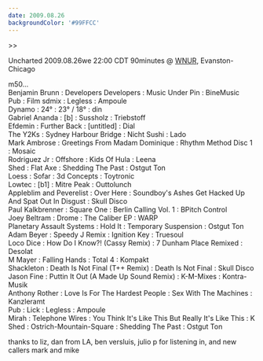 ```yaml
---
date: 2009.08.26
backgroundColor: '#99FFCC'
---
```


\>>


Uncharted 2009.08.26we 22:00 CDT 90minutes @ [WNUR](http://www.wnur.org/), Evanston-Chicago  

m50...  
Benjamin Brunn : Developers Developers : Music Under Pin : BineMusic  
Pub : Film sdmix : Legless : Ampoule  
Dynamo : 24° : 23° / 18° : din  
Gabriel Ananda : \[b\] : Sussholz : Triebstoff  
Efdemin : Further Back : \[untitled\] : Dial  
The Y2Ks : Sydney Harbour Bridge : Nicht Sushi : Lado  
Mark Ambrose : Greetings From Madam Dominique : Rhythm Method Disc 1 : Mosaic  
Rodriguez Jr : Offshore : Kids Of Hula : Leena  
Shed : Flat Axe : Shedding The Past : Ostgut Ton  
Loess : Sofar : 3d Concepts : Toytronic  
Lowtec : \[b1\] : Mitre Peak : Outtolunch  
Appleblim and Peverelist : Over Here : Soundboy's Ashes Get Hacked Up And Spat Out In Disgust : Skull Disco  
Paul Kalkbrenner : Square One : Berlin Calling Vol. 1 : BPitch Control  
Joey Beltram : Drome : The Caliber EP : WARP  
Planetary Assault Systems : Hold It : Temporary Suspension : Ostgut Ton  
Adam Beyer : Speedy J Remix : Ignition Key : Truesoul  
Loco Dice : How Do I Know?! (Cassy Remix) : 7 Dunham Place Remixed : Desolat  
M Mayer : Falling Hands : Total 4 : Kompakt  
Shackleton : Death Is Not Final (T++ Remix) : Death Is Not Final : Skull Disco  
Jason Fine : Puttin It Out (A Made Up Sound Remix) : K-M-Mixes : Kontra-Musik  
Anthony Rother : Love Is For The Hardest People : Sex With The Machines : Kanzleramt  
Pub : Lick : Legless : Ampoule  
Mirah : Telephone Wires : You Think It's Like This But Really It's Like This : K  
Shed : Ostrich-Mountain-Square : Shedding The Past : Ostgut Ton  

thanks to liz, dan from LA, ben versluis, julio p for listening in, and new callers mark and mike